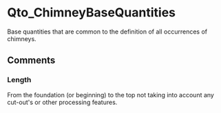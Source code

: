 # Qto_ChimneyBaseQuantities

Base quantities that are common to the definition of all occurrences of chimneys.<!-- end of definition -->


## Comments

### Length

From the foundation (or beginning) to the top not taking into account any cut-out's or other processing features.

